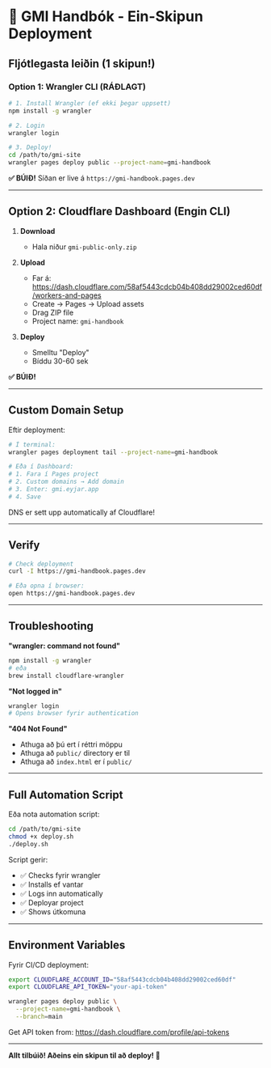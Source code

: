 # 🚀 GMI Handbók - Ein-Skipun Deployment

## Fljótlegasta leiðin (1 skipun!)

### Option 1: Wrangler CLI (RÁÐLAGT)

```bash
# 1. Install Wrangler (ef ekki þegar uppsett)
npm install -g wrangler

# 2. Login
wrangler login

# 3. Deploy!
cd /path/to/gmi-site
wrangler pages deploy public --project-name=gmi-handbook
```

**✅ BÚIÐ!** Síðan er live á `https://gmi-handbook.pages.dev`

---

## Option 2: Cloudflare Dashboard (Engin CLI)

1. **Download**
   - Hala niður `gmi-public-only.zip`

2. **Upload**
   - Far á: https://dash.cloudflare.com/58af5443cdcb04b408dd29002ced60df/workers-and-pages
   - Create → Pages → Upload assets
   - Drag ZIP file
   - Project name: `gmi-handbook`

3. **Deploy**
   - Smelltu "Deploy"
   - Bíddu 30-60 sek

**✅ BÚIÐ!**

---

## Custom Domain Setup

Eftir deployment:

```bash
# Í terminal:
wrangler pages deployment tail --project-name=gmi-handbook

# Eða í Dashboard:
# 1. Fara í Pages project
# 2. Custom domains → Add domain
# 3. Enter: gmi.eyjar.app
# 4. Save
```

DNS er sett upp automatically af Cloudflare!

---

## Verify

```bash
# Check deployment
curl -I https://gmi-handbook.pages.dev

# Eða opna í browser:
open https://gmi-handbook.pages.dev
```

---

## Troubleshooting

**"wrangler: command not found"**
```bash
npm install -g wrangler
# eða
brew install cloudflare-wrangler
```

**"Not logged in"**
```bash
wrangler login
# Opens browser fyrir authentication
```

**"404 Not Found"**
- Athuga að þú ert í réttri möppu
- Athuga að `public/` directory er til
- Athuga að `index.html` er í `public/`

---

## Full Automation Script

Eða nota automation script:

```bash
cd /path/to/gmi-site
chmod +x deploy.sh
./deploy.sh
```

Script gerir:
- ✅ Checks fyrir wrangler
- ✅ Installs ef vantar
- ✅ Logs inn automatically
- ✅ Deployar project
- ✅ Shows útkomuna

---

## Environment Variables

Fyrir CI/CD deployment:

```bash
export CLOUDFLARE_ACCOUNT_ID="58af5443cdcb04b408dd29002ced60df"
export CLOUDFLARE_API_TOKEN="your-api-token"

wrangler pages deploy public \
  --project-name=gmi-handbook \
  --branch=main
```

Get API token from:
https://dash.cloudflare.com/profile/api-tokens

---

**Allt tilbúið! Aðeins ein skipun til að deploy! 🎉**
